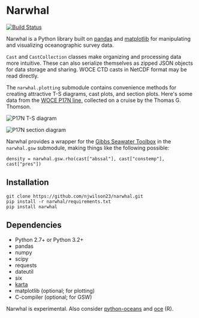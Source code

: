 # Narwhal

[![Build Status](https://travis-ci.org/njwilson23/narwhal.svg?branch=master)](https://travis-ci.org/njwilson23/narwhal)

Narwhal is a Python library built on [pandas](http://pandas.pydata.org/) and
[matplotlib](http://matplotlib.org/) for manipulating and visualizing
oceanographic survey data.

`Cast` and `CastCollection` classes make organizing and processing data more
intuitive. These can also serialize themselves as zipped JSON objects for data
storage and sharing. WOCE CTD casts in NetCDF format may be read directly.

The `narwhal.plotting` submodule contains convenience methods for creating
attractive T-S diagrams, cast plots, and section plots. Here's some
data from the <a href="http://cchdo.ucsd.edu/cruise/325021_1">WOCE P17N
line,</a> collected on a cruise by the Thomas G. Thomson.</p>

![P17N T-S diagram](https://rawgit.com/njwilson23/narwhal/gh-pages/ts-demo.png)

![P17N section diagram](https://rawgit.com/njwilson23/narwhal/gh-pages/section-demo.png)

Narwhal provides a wrapper for the
[Gibbs Seawater Toolbox](http://www.teos-10.org/pubs/gsw/html/gsw_contents.html)
in the `narwhal.gsw` submodule, making things like the following possible:

    density = narwhal.gsw.rho(cast["abssal"], cast["constemp"], cast["pres"])

## Installation

    git clone https://github.com/njwilson23/narwhal.git
    pip install -r narwhal/requirements.txt
    pip install narwhal

## Dependencies
- Python 2.7+ or Python 3.2+
- pandas
- numpy
- scipy
- requests
- dateutil
- six
- [karta](https://github.com/njwilson23/karta)
- matplotlib (optional; for plotting)
- C-compiler (optional; for GSW)

Narwhal is experimental. Also consider
[python-oceans](https://github.com/ocefpaf/python-oceans) and
[oce](https://github.com/dankelley/oce) (R).

